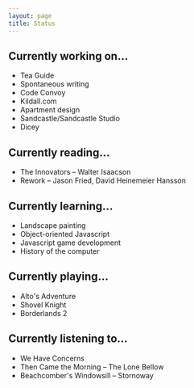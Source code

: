 ```yaml
---
layout: page
title: Status
---
```


## Currently working on...

* Tea Guide
* Spontaneous writing
* Code Convoy
* Kildall.com
* Apartment design
* Sandcastle/Sandcastle Studio
* Dicey

## Currently reading...

* The Innovators – Walter Isaacson
* Rework – Jason Fried, David Heinemeier Hansson

## Currently learning...

* Landscape painting
* Object-oriented Javascript
* Javascript game development
* History of the computer

## Currently playing...

* Alto's Adventure
* Shovel Knight
* Borderlands 2

## Currently listening to...

* We Have Concerns
* Then Came the Morning – The Lone Bellow
* Beachcomber's Windowsill – Stornoway
